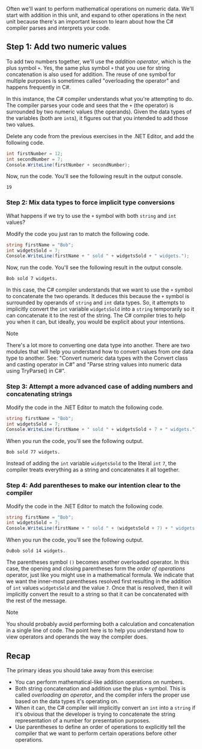 Often we'll want to perform mathematical operations on numeric data. We'll start with addition in this unit, and expand to other operations in the next unit because there's an important lesson to learn about how the C# compiler parses and interprets your code.

## Step 1: Add two numeric values

To add two numbers together, we'll use the *addition operator*, which is the plus symbol `+`. Yes, the same plus symbol `+` that you use for string concatenation is also used for addition. The reuse of one symbol for multiple purposes is sometimes called "overloading the operator" and happens frequently in C#.

In this instance, the C# compiler understands what you're attempting to do. The compiler parses your code and sees that the `+` (the operator) is surrounded by two numeric values (the operands). Given the data types of the variables (both are `int`s), it figures out that you intended to add those two values.

Delete any code from the previous exercises in the .NET Editor, and add the following code.

```c#
int firstNumber = 12;
int secondNumber = 7;
Console.WriteLine(firstNumber + secondNumber);

```

Now, run the code. You'll see the following result in the output console.

```Output
19

```

### Step 2: Mix data types to force implicit type conversions

What happens if we try to use the `+` symbol with both `string` and `int` values?

Modify the code you just ran to match the following code.

```c#
string firstName = "Bob";
int widgetsSold = 7;
Console.WriteLine(firstName + " sold " + widgetsSold + " widgets.");

```

Now, run the code. You'll see the following result in the output console.

```Output
Bob sold 7 widgets.

```

In this case, the C# compiler understands that we want to use the `+` symbol to concatenate the two operands. It deduces this because the `+` symbol is surrounded by operands of `string` and `int` data types. So, it attempts to implicitly convert the `int` variable `widgetsSold` into a `string` temporarily so it can concatenate it to the rest of the string. The C# compiler tries to help you when it can, but ideally, you would be explicit about your intentions.

> [!Note]
> There's a lot more to converting one data type into another. There are two modules that will help you understand how to convert values from one data type to another. See: "Convert numeric data types with the Convert class and casting operator in C#" and "Parse string values into numeric data using TryParse() in C#".

### Step 3: Attempt a more advanced case of adding numbers and concatenating strings

Modify the code in the .NET Editor to match the following code.

```c#
string firstName = "Bob";
int widgetsSold = 7;
Console.WriteLine(firstName + " sold " + widgetsSold + 7 + " widgets.");

```

When you run the code, you'll see the following output.

```Output
Bob sold 77 widgets.

```

Instead of adding the `int` variable `widgetsSold` to the literal `int` `7`, the compiler treats everything as a string and concatenates it all together.

### Step 4: Add parentheses to make our intention clear to the compiler

Modify the code in the .NET Editor to match the following code.

```c#
string firstName = "Bob";
int widgetsSold = 7;
Console.WriteLine(firstName + " sold " + (widgetsSold + 7) + " widgets.");

```

When you run the code, you'll see the following output.

```Output
OuBob sold 14 widgets.

```

The parentheses symbol `()` becomes another overloaded operator. In this case, the opening and closing parentheses form the *order of operations* operator, just like you might use in a mathematical formula. We indicate that we want the inner-most parentheses resolved first resulting in the addition of `int` values `widgetsSold` and the value `7`. Once that is resolved, then it will implicitly convert the result to a string so that it can be concatenated with the rest of the message.

> [!NOTE]
> You should probably avoid performing both a calculation and concatenation in a single line of code. The point here is to help you understand how to view operators and operands the way the compiler does.

## Recap

The primary ideas you should take away from this exercise:

- You can perform mathematical-like addition operations on numbers.
- Both string concatenation and addition use the plus `+` symbol. This is called *overloading an operator*, and the compiler infers the proper use based on the data types it's operating on.
- When it can, the C# compiler will implicitly convert an `int` into a `string` if it's obvious that the developer is trying to concatenate the string representation of a number for presentation purposes.
- Use parentheses to define an order of operations to explicitly tell the compiler that we want to perform certain operations before other operations.